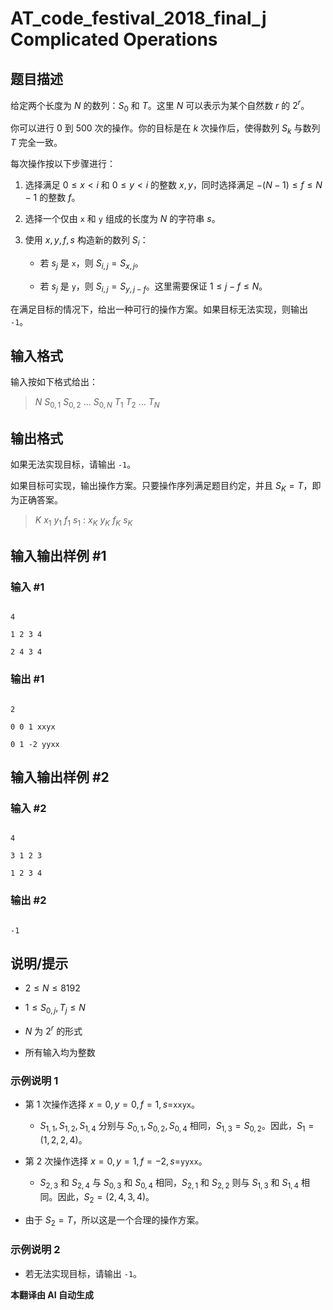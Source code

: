 # AT_code_festival_2018_final_j Complicated Operations

## 题目描述

给定两个长度为 $N$ 的数列：$S_0$ 和 $T$。这里 $N$ 可以表示为某个自然数 $r$ 的 $2^r$。

你可以进行 $0$ 到 $500$ 次的操作。你的目标是在 $k$ 次操作后，使得数列 $S_k$ 与数列 $T$ 完全一致。

每次操作按以下步骤进行：

1. 选择满足 $0 \leq x < i$ 和 $0 \leq y < i$ 的整数 $x, y$，同时选择满足 $-(N-1) \leq f \leq N-1$ 的整数 $f$。
2. 选择一个仅由 `x` 和 `y` 组成的长度为 $N$ 的字符串 $s$。
3. 使用 $x, y, f, s$ 构造新的数列 $S_i$：
   - 若 $s_j$ 是 `x`，则 $S_{i,j} = S_{x,j}$。
   - 若 $s_j$ 是 `y`，则 $S_{i,j} = S_{y, j-f}$。这里需要保证 $1 \leq j-f \leq N$。

在满足目标的情况下，给出一种可行的操作方案。如果目标无法实现，则输出 `-1`。

## 输入格式

输入按如下格式给出：

> $N$ $S_{0,1}$ $S_{0,2}$ $\ldots$ $S_{0,N}$ $T_1$ $T_2$ $\ldots$ $T_N$

## 输出格式

如果无法实现目标，请输出 `-1`。

如果目标可实现，输出操作方案。只要操作序列满足题目约定，并且 $S_K = T$，即为正确答案。

> $K$ $x_1$ $y_1$ $f_1$ $s_1$ $:$ $x_K$ $y_K$ $f_K$ $s_K$

## 输入输出样例 #1

### 输入 #1

```
4
1 2 3 4
2 4 3 4
```

### 输出 #1

```
2
0 0 1 xxyx
0 1 -2 yyxx
```

## 输入输出样例 #2

### 输入 #2

```
4
3 1 2 3
1 2 3 4
```

### 输出 #2

```
-1
```

## 说明/提示

- $2 \leq N \leq 8192$
- $1 \leq S_{0,j}, T_j \leq N$
- $N$ 为 $2^r$ 的形式
- 所有输入均为整数

### 示例说明 1

- 第 1 次操作选择 $x=0, y=0, f=1, s=$`xxyx`。
  - $S_{1,1}, S_{1,2}, S_{1,4}$ 分别与 $S_{0,1}, S_{0,2}, S_{0,4}$ 相同，$S_{1,3} = S_{0,2}$。因此，$S_1 = (1, 2, 2, 4)$。
- 第 2 次操作选择 $x=0, y=1, f=-2, s=$`yyxx`。
  - $S_{2,3}$ 和 $S_{2,4}$ 与 $S_{0,3}$ 和 $S_{0,4}$ 相同，$S_{2,1}$ 和 $S_{2,2}$ 则与 $S_{1,3}$ 和 $S_{1,4}$ 相同。因此，$S_2 = (2, 4, 3, 4)$。
- 由于 $S_2 = T$，所以这是一个合理的操作方案。

### 示例说明 2

- 若无法实现目标，请输出 `-1`。

 **本翻译由 AI 自动生成**